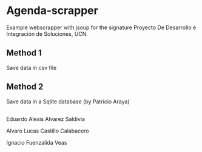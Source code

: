 # Agenda-scrapper
Example webscrapper with jsoup for the signature Proyecto De Desarrollo e Integración de Soluciones, UCN.

## Method 1 
Save data in csv file

## Method 2
Save data in a Sqlite database (by Patricio Araya)

##  
Eduardo Alexis Alvarez Saldivia

Alvaro Lucas Castillo Calabacero

Ignacio Fuenzalida Veas

